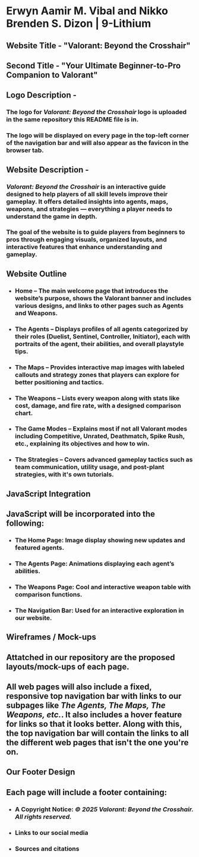 # Erwyn Aamir M. Vibal and Nikko Brenden S. Dizon | 9-Lithium

## **Website Title** - "Valorant: Beyond the Crosshair"
## **Second Title** - "Your Ultimate Beginner-to-Pro Companion to Valorant"

## **Logo Description** - 
### The logo for *Valorant: Beyond the Crosshair* logo is uploaded in the same repository this README file is in.
### The logo will be displayed on every page in the top-left corner of the navigation bar and will also appear as the favicon in the browser tab.

## **Website Description** - 
### *Valorant: Beyond the Crosshair* is an interactive guide designed to help players of all skill levels improve their gameplay. It offers detailed insights into agents, maps, weapons, and strategies — everything a player needs to understand the game in depth.
### The goal of the website is to guide players from beginners to pros through engaging visuals, organized layouts, and interactive features that enhance understanding and gameplay.

## **Website Outline**
- ### **Home** – The main welcome page that introduces the website’s purpose, shows the Valorant banner and includes various designs, and links to other pages such as Agents and Weapons.

- ### **The Agents** – Displays profiles of all agents categorized by their roles (Duelist, Sentinel, Controller, Initiator), each with portraits of the agent, their abilities, and overall playstyle tips.

- ### **The Maps** – Provides interactive map images with labeled callouts and strategy zones that players can explore for better positioning and tactics.

- ### **The Weapons** – Lists every weapon along with stats like cost, damage, and fire rate, with a designed comparison chart.

- ### **The Game Modes** – Explains most if not all Valorant modes including Competitive, Unrated, Deathmatch, Spike Rush, etc., explaining its objectives and how to win.

- ### **The Strategies** – Covers advanced gameplay tactics such as team communication, utility usage, and post-plant strategies, with it's own tutorials.

## **JavaScript Integration**
## JavaScript will be incorporated into the following:

- ### **The Home Page:** Image display showing new updates and featured agents.
- ### **The Agents Page:** Animations displaying each agent’s abilities.
- ### **The Weapons Page:** Cool and interactive weapon table with comparison functions.
- ### **The Navigation Bar:** Used for an interactive exploration in our website.

## **Wireframes / Mock-ups**
## Attatched in our repository are the proposed layouts/mock-ups of each page.
## All web pages will also include a fixed, responsive top navigation bar with links to our subpages like *The Agents, The Maps, The Weapons, etc.*. It also includes a hover feature for links so that it looks better. Along with this, the top navigation bar will contain the links to all the different web pages that isn't the one you're on.

## **Our Footer Design**
## Each page will include a footer containing:

- ### A Copyright Notice: *© 2025 Valorant: Beyond the Crosshair. All rights reserved.*
- ### Links to our social media
- ### Sources and citations
